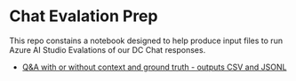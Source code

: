 # Chat Evalation Prep

This repo constains a notebook designed to help produce input files to run Azure AI Studio Evalations of our DC Chat responses.

- [Q&A with or without context and ground truth -  outputs  CSV and JSONL](QANoContextToJsonL.ipynb)